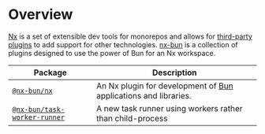 # Overview

[Nx](https://nx.dev/) is a set of extensible dev tools for monorepos and allows
for [third-party plugins](https://nx.dev/nx-community) to add support for other
technologies. [nx-bun](https://github.com/jordan-hall/nx-bun) is a collection of plugins designed to use the power of Bun for an Nx workspace.

| Package                                                        | Description                                                                        |
| -------------------------------------------------------------- | ---------------------------------------------------------------------------------- |
| [`@nx-bun/nx`](../nx-bun/overview)                             | An Nx plugin for development of [Bun](https://bun.sh/) applications and libraries. |
| [`@nx-bun/task-worker-runner`](../task-worker-runner/overview) | A new task runner using workers rather than child-process                          |
